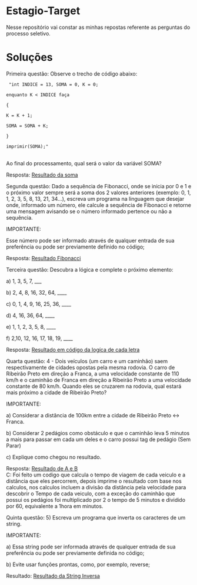 # Estagio-Target
Nesse repositório vai constar as minhas repostas referente as perguntas do processo seletivo.

# Soluções

Primeira questão:
 Observe o trecho de código abaixo:
 
 <pre class ="notranslate">
<code> "int INDICE = 13, SOMA = 0, K = 0;

enquanto K < INDICE faça

{

K = K + 1;

SOMA = SOMA + K;

}

imprimir(SOMA);"  </code>
  </pre>  
Ao final do processamento, qual será o valor da variável SOMA?
  
Resposta: <a href ="https://github.com/Ryangsl/Estagio-Target/blob/main/resultado-soma.py"> Resultado da soma </a>
  
Segunda questão:
   Dado a sequência de Fibonacci, onde se inicia por 0 e 1 e o próximo valor sempre será a soma dos 2 valores anteriores (exemplo: 0, 1, 1, 2, 3, 5, 8, 13, 21, 34...), escreva um programa na linguagem que desejar onde, informado um número, ele calcule a sequência de Fibonacci e retorne uma mensagem avisando se o número informado pertence ou não a sequência.



IMPORTANTE:

Esse número pode ser informado através de qualquer entrada de sua preferência ou pode ser previamente definido no código;
 
 Resposta: <a href ="https://github.com/Ryangsl/Estagio-Target/blob/main/Resultado%20Fibonacci.py"> Resultado Fibonacci <a/>
 
 Terceira questão:
 Descubra a lógica e complete o próximo elemento:



a) 1, 3, 5, 7, ___

b) 2, 4, 8, 16, 32, 64, ____

c) 0, 1, 4, 9, 16, 25, 36, ____

d) 4, 16, 36, 64, ____

e) 1, 1, 2, 3, 5, 8, ____

f) 2,10, 12, 16, 17, 18, 19, ____

 Resposta: <a href= "https://gist.github.com/Ryangsl/d3d6b1abccb59285c52ad0ba36556913"> Resultado em código da logíca de cada letra </a>
 
 Quarta questão: 
 4 - Dois veículos (um carro e um caminhão) saem respectivamente de cidades opostas pela mesma rodovia. O carro de Ribeirão Preto em direção a Franca, a uma velocidade constante de 110 km/h e o caminhão de Franca em direção a Ribeirão Preto a uma velocidade constante de 80 km/h. Quando eles se cruzarem na rodovia, qual estará mais próximo a cidade de Ribeirão Preto?



IMPORTANTE:

a) Considerar a distância de 100km entre a cidade de Ribeirão Preto <-> Franca.

b) Considerar 2 pedágios como obstáculo e que o caminhão leva 5 minutos a mais para passar em cada um deles e o carro possui tag de pedágio (Sem Parar)

c) Explique como chegou no resultado.
 
 Resposta: <a href= "https://gist.github.com/Ryangsl/92b7773444e7b9091620ad38424e5527"> Resultado de A e B </a> <br>
 C: Foi feito um codigo que calcula o tempo de viagem de cada veiculo e a distância que eles percorrem, depois imprime o resultado com base nos calculos, nos calculos incluem a divisão da distância pela velocidade para descobrir o Tempo de cada veiculo, com a exceção do caminhão que possui os pedágios foi multiplicado por 2 o tempo de 5 minutos e dividido por 60, equivalente a 1hora em minutos.

Quinta questão:
 5) Escreva um programa que inverta os caracteres de um string.



IMPORTANTE:

a) Essa string pode ser informada através de qualquer entrada de sua preferência ou pode ser previamente definida no código;

b) Evite usar funções prontas, como, por exemplo, reverse;
 
 Resultado: <a href= "https://gist.github.com/Ryangsl/519c653385cd1424864ad476e985c4d4"> Resultado da String Inversa </a>
